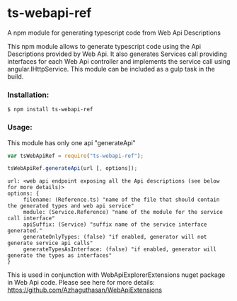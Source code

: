 # ts-webapi-ref
A npm module for generating typescript code from Web Api Descriptions

This npm module allows to generate typescript code using the Api Descriptions provided by Web Api. It also generates Services call providing interfaces for each Web Api controller and implements the service call using angular.IHttpService. This module can be included as a gulp task in the build.

### Installation:

```
$ npm install ts-webapi-ref
```

### Usage:

This module has only one api "generateApi"

```javascript
var tsWebApiRef = require("ts-webapi-ref");

tsWebApiRef.generateApi(url [, options]);
```

```
url: <web api endpoint exposing all the Api descriptions (see below for more details)>
options: {    
     filename: (Reference.ts) "name of the file that should contain the generated types and web api service"
     module: (Service.Reference) "name of the module for the service call interface"
     apiSuffix: (Service) "suffix name of the service interface generated."
     generateOnlyTypes: (false) "if enabled, generator will not generate service api calls"
     generateTypesAsInterface: (false) "if enabled, generator will generate the types as interfaces"
}
```


This is used in conjunction with WebApiExplorerExtensions nuget package in Web Api code. 
Please see here for more details: https://github.com/Azhaguthasan/WebApiExtensions
